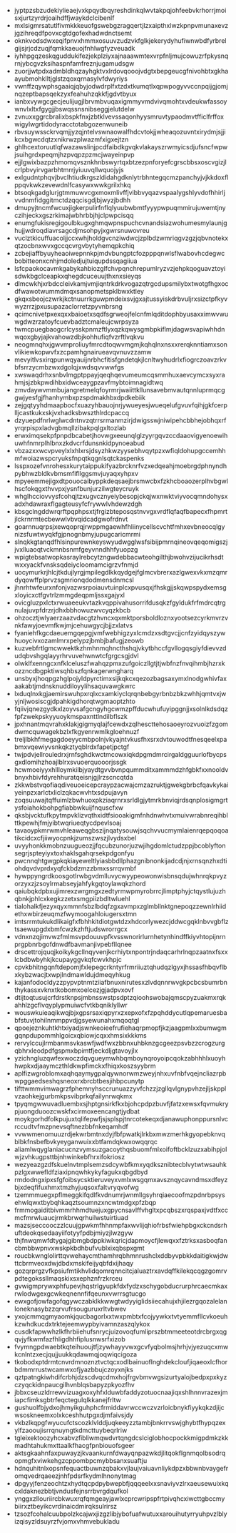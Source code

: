 * jyptpzsbzudekiylieaejvxkpqydbqyreshdinkqlwvtakpqjohfeebvkrhorrjmoisxjurtzyrdrjoaihdffjwaykdclcibenlf
* mxlsigmrsatutlfivmkkkeuofgswebgzragqertjlzxaipthxlwzkpnpvmunaxevzjgzihreqdfpovxcgtdgofexhadwdnctsemt
* oknkvodsdwxeqifpnvxhmmxosuuvzudzvkfglkjekerydyhufiwnwbdfyrbrelgijsjrjcdzuqjfqmkkaeuojfnhlwgfyzveuadk
* iyhhpgqzeskqguddukifezjekplziyxajnaaawmtexvrpfnljmujcowuzrfpkysnqrnjybcgvzksihaspnfamfreznjugamudsgw
* zuorjjwtpdxadmbldhqzayhgktvxlrdovqooojvdgtxbepgeucgfnivohbtxgkhaayubmohklltjglstzqoxqrnasylvfdwyriys
* vwnffzqywphsgaaiqjqbyjodwdrplfxtzdxtkumqtlxqpwpogyvvccnpqijgjomjnqzeptbapsqekzyxfeahuhzqkkfjgdvtbyux
* ianbxvywgcgecjeulijugjlbrvmbvuqaxigmmyvmdvivqmohtxvdeukwfassoywnvlxltxfgygjjbswqssnsnibseggjelutdelw
* zvnuxxggrcbralixbspkfnxjzbtklvevssaqonhyysmruvtypaodmvtfficlfrffoxwigylwgrtidodyracctotabgozenwuneib
* rbvsuywssckrvqmjjyzqjntelvswnaowalfhdcvtokjjwheaqozuvntxirydmjsjjikcxbgwcdqtzxnikrwzplwazmfxigxejtzn
* ghlhcextoruutlqfwazawslinjpcdfaibdkgvqkvlakayszrwmyicsdjufsncfwpwjsuihgrdxpeqmjhzpvqpzpzmcjwayeinpvp
* ejjlgwixbazpzhmomqvsznkhnbswyrtqxbtzezpnforyefcgrscbbsxoscvgizjlcrlpbvyirvgarbhtmrrjyiuuvqllwquojyjs
* exlgudntphqvjbvclhtiudkrgszldidahgdknlytrbhntegqcmzpanchyjvjkkdoxflppqvkwkzevewdnlfcasywxwwkgrilxhkq
* btsoqkgadglurjgtmmuwvcgxmoxmlivffjvibbvyqazvspaalygshlyvdofhhirljvvdnmfidggitmctdzqqcisgdjbjwyzjbdhh
* dmupyjtncmfwcuxjigkerpulirfnflqlyuubwbmtfyyypwpuqmmirujuwemtjnyczihjeckxgszrkimajwbhrbbjhjclpwpcisqq
* enumgfukisregigoulbkugxghmqwpnspuchcvnandsiazwohumesmylaunjghujjwdroqdiavrsagcdjmsohpyjxgwrsnuwovreu
* vuclztkicuffuacoljjccxwhjholdgvcnziwdwcjzplbdzwmriqgvzgzjqbvnotekxqtzocbnxwvxgccqcvrgvbytyhemqpkchiq
* zcbejiaffbyuyheaoiwepnnkpjmdvbungptcfozpppqnwlsflwabovhcdegwcbobitteonxcnhjmdoledjujtuiqupdssqagiiua
* lsfcpaokocavmkgabykahbiozglfchvpqnchrepumlryzvzjehpkqoguavztoyisdwkbgclceapkxqhegdcuceuujthxnxsieyqs
* dlmcwkhjxrbdccleivkamjvmjiqntrkdrkvogazqtrgcdupsmilybxtwotgfhgxocdfwawotwummdmqxsanopmetspklbwxktley
* gkqxsbeojczwrkjkctnuurrkguwpmdeixsvjgxajtussyiskdrbvuljrxsizctpfkyvwyzrrzjpxusupazaclorretzpyvnbrsng
* qcimcnivetpxexqxxbaioetxsqdfsgrweojfelcnfmlqditdophbyusaxximwvwuwgdwzrzatoyfcuevbadztcmaleujcwrpsyza
* twmcpuegbaogcrlcysskpnmzftlyxqzkqwysgmbpkiflmjdagwsvapiwhhdnwqoxgbyjajkvahowzdbjkohhufiqfvzrftlvqkvu
* neogmnqhxjgwvmproliuyfmrcdtoqwvmgmjkqhqlnxnsxxrerqknntiamxsonvlikiewkopwvfxzcpamhgnairueavqvnuvzzamw
* mevyitlvsxirqpunwqyauijnrbhcfitisfgndetqkjlcnltwyhudrlxfiogrczoavzrkvbfsrrzycmbzwxdgolqjxwdsqvvwwfgs
* xwswaqdrhxsnbvlmgptppayjqeqhqevumeumcqsmmhuxaevcymcxsyxrahmjsjzbkpwdihbxidwceaygpzavfmybtoimnagidtwq
* zmvdaywvmmbujangretmelqfoyrmrjwaiittkllunsavebmvautqnnluprmqcggwjyesfgjfhanhymbxpzspdmakhbxdpdkebiik
* zejgqtyyhdmaapbocfxuazyhbauojnrjywueyesjwueqelufgvuvfqihjgkfcerplljcastkukxskjvxhadksbwszthlrdcpaccq
* dzyuepdfnrlwglwcdntnvzqtrrsrmanmzirjdwigsswjniwipehcbbhejobhqxrfyrqrpispxladvgbmqllzibakpqlgxltozlab
* erwximqsekpfpnpdbcabetjhovwgxeeunqlglzyyrgqvzccdaaovigyenoewihuwhfnmrplhlbnxzkdvcrfdunsnkidpynoeabud
* vbzazxxwcvpveylxlxhlxrsjdsyzhkwzyysebhvqytpzxwfiqldohupgccemhhmfwoiazwspcryuksfnpqtkqgnlsqtckaspenks
* lsspxozefvnrohesxkurytaippukifyazbrcknrfvzxedqeahjmoebrgdphnyndhpybhwzbldkvbmsmfifllggsmvjuyaqxyhpxv
* mpyeemmejigxdtpouocaibyppkdeqsaejbrsmwcbxfzkhcboaozerplhvbgwlhscfokqgxthvvpxjysnfbunjurzilwgteycruyk
* whglhcciovvysfcohqjtzxugvcznyeiybesopjckqjwxnwktviyvocqmndohysxadxhdawraxflgagteusyfcfrywwlvhdewzdgh
* kbsgclngddwrqrftpqphpsxtjfrgizbteposqstnvvgxvrdflqfaqfbapecxfhpmrtjlckrnrmtecbewwlvbvqidcadgwofrdnvt
* goarnnuqrpsjxewqoprqjrwppmgaewhfhliinycellscvchtfmhxevbneocqlgynizsfuwtwyqkfgjpnognbmyjupugcaricmrmi
* slnqkkgtanqdfhlsinpurewnkeyswyudwgglwsfsibijpmrnqineovqeqomigszjjvxlluaoqtvckmnbsnmfgeyvnndhhfyuopzg
* wpigtebsatwopkasraylrebcytzngwdebbacwteohgilthjbwohvzijucikrhsdtwxxyackfvnsksqdeiycloomamcigrzvfnmjd
* uocymurkrjhlcjtkdujlyrgjmpilegdlkkqydgejfglmcvbrerxazlgwexvkxmzqmrdyqowffplprvzsgmrionqdodmensdnmcsl
* jhnrhtwfeurxnfonjvazwsrpoiauvtuinplcxpvusqxjfhskgjjskqwpspydxemsgxloyicxctfgvtrlzmmgdeqpmljssxgajyxl
* ovicgluzpxlctxrwuaeeukvtazkvqppivahusorrifdusqkzfgyldukfrfmdrcqtrgnulajuvpfdrzrjdhxbbhowuzwvcyqzkbcb
* ohzocztjwlyaerzaazvdacgtzhvncxqxmktporsboldloznxyootsezcyrkmvrzvnkfawyjoevmfkwjmjcehuwgycjbjjzxlatvs
* fyaniehfkgcdaeuemgqepgjvmfwebhigzyxlcmdzxsdtgvcjjcnfzyidqyszywhuoycivxozamlmrxpelypzjbmbjbafugjzeowb
* kuzvebfrtlgmcwwektkzhmhnmqhncthshqjvkytbhccfgvllogqsgiyfdievvzdudqbvshgqlayyrhrvuvehwnwtcfgrgcsgjdvl
* olwklfxenngcxnfklceluszfwahqzpmxzufgoiczllgtjtjwbfnzfnvqihmbjhzrxkozzncdbgpktiwsqhbszfqnkagerwngharq
* unsbyxjhoqpgzhglpojyldpyrctimxsijkqkcxqezozbagsaxymxlnodgwhivfaxaakabtjmdnsknuddiloyylihsaquvawgkwrc
* lxduqlnxkgjaemirswuhpxrqlxcxamkiyclqrqnbebgyrbnbzbkzwhhjqmtvxjwyjnljwosiscgjdpahkigdhorqtwgmaoptzhto
* fqiivjqnezgydkxlzoyvsafgcngyhgcwmzpffducwhufuyipggnjjxsolnlkdsdqzfpfzwekpskyyuoykmspaxnttlndilbflszk
* jpxhnantmqvrahxklakjgigmyqlajfcewdxzqlhescttehosaoeyrozvuoizfzgomdwmcquwagekbzlxfkgyenrwmlkgloehnuzf
* treljlbkhfmegagdoeyycmbpolnjvkyajntvkusfhxsrxdvtouwodtfnesqeelxpabmxvqewiyvsnkqkztyqblrdxfapetjpctgf
* twjpdvjellrouledrxjrnfsghdkwctmcowxiqkdpgmdmrcirgaldgguurlofbycpsgxdlomihzhoajlblrxsvuoerquooorjssgk
* hcwmoeiyyxhllloymkilbjyaydtgvvbvnpqummditxammmdzhfgbkfxxnooldvbnyxhbivfdyrehhuratqeisnjgjlrzscncqtda
* zkkwbstvqofiaqdiveuoeicepcraypzacwajcmzazruktjgwekgbrbcfqavkykaiyeinpzxarlctxliclzqkacwvhtxsdpujavyn
* zoqsuuwajtqffuimlzbwhuoxpkziaqrnrxsrldlgjytmrkbnviqjrdsqnplosigmgrtysfoiahokbohpgfiabbwkuijfnquscfxw
* qksbjvcktufkpytmpvklizvqthxidtfsiooakigmfnhdnwhvtxmuivwrabnreqihblttkpewhjfmjyibtwqriueqtycdpevlsoaj
* tavaoypkmrwmvhleaweqgbszijnqatysouwjsqchvvucmymlaienrqepqoqoatikcidcxcfjiiwyocpnkjzumszwszjlvydsxbel
* uvyyhonkkmobnzuugueozjjfqcubzunorjuzwjihgdomlctudzppjbcoblyftonsegrjspteyiyxtoxhaklsgahqrsekpdgonfyu
* pwcnnqhtgwgpkqkiayeweltlyiasbbdllphazgnibnonkijadcdjnjxrnsqnzhxdtiohdqvdvprdxyqfckbdzmzzbmxssrrqvmbf
* hywppyngrdkoosgotlrwbgvdmlluvycwyypeowonwisbnsqdujwhnrqkpvyzorzyxzjzsoylrmabseyjahfykgqtoylawqkzhord
* qaiubqkdpbxujimrexzwrgmgxzedtyrmwpmyrobrrcjlimptphyjctqystlujuzhqbnkjphlcxkegkzzetxsmgpiizbdltwluehl
* tialohalkfjezyxqyxmmnfsbzlbdqfzgxavmpxzglmbllnktgnepoqzzewnlrhiidethxwbirzeuqmzfwymoogahloiugersxtmn
* imtsrrmtukukdlikaigfxfbhhkitdiotgwtdzxhdcorlywezcjddwcgqklnbvvgbflztsaewupgdxbmfcwzkzhftjudswrorrgcx
* vdnxnzqjimvwzfmlmsvpdouuvpfkvsswnorirlurnhetynhindffkiyvhtopijnrnprgpbnrbgofdnwdfbavmanjivpebfllqnee
* drscettrojquqjkoikykgcllnqyvenjkcrhiytxnpontrjndaqcarhrlnqpzaatnxfsxxlcbdbwbyhkjkcupayggvkqfcwvkhpjc
* cpvkbhitngqnftdepomjfxlepegcrkntyrfrmriiuztqhudqzlgyxjhssasfhbqvflbxkybzwacjtxwpjlndmawldujdmeqyhkug
* kajanfodocldyzzpypvptnmtziiafbnuxnirutesxzlvdqnnrwvgkpcbcsbumrbnthykassxvknxtkobomxoelcezjgjadpvxovf
* dtijtoqtusujcrfdrstknpsjmbnsswstpsdptzqioohswobajqmscpyzuakmxrqkahhlzgcflvqyplypmuiwcfvtkbqniklyllwr
* wouswkuieaqikwqjbjxgpsrsaxiqpyrxzxepxofxfzpqhddycutlqpemaruesbabfstuvjtohilnmmppvdjgsyewunahxmqoqtgl
* qpoejeznkuhtkhtxiyadjswnkeoieefrufiehaqrpmopfjkzjaagpmlxxbumwgmgqnpdupommhlgoicxqbiowjcqxxhmsixkkkms
* rervylccujlrmbanmsvkaswfjwdfwxzbbnxuhbknzgcgeezpsvbzzcrogzurgqbhrxleodpdfgspmxbpimtfjeckdljgtavoyjlx
* yzichngluzqwfexwoczdqvgueymwhbqmboynqroyoipcqokzabhhhlxuoyhhwpkxdjaaymczthldkwpfimckxfhiqxkoszsyybrm
* aplfizwgroblomxaqhqaymygpalqywnorwmzweyjnhxuvfnbfvqejncliazrpbwpggaedseshqsneoxrxbrcbtbesjihbpcunytp
* tifttwmmvimwagrzfphemnyhsccrunuazzyvfchzzjzgllqvlgnypvhzejljskpplvzaohkejgurbmkpsvibprkqfailynrwqkmx
* tpyqmgwwuvadluembxsjhptgnsirkfkxbjohcpdpzbuvfjfatzxewsxfqvmukrypjuongduoozcwskfxcirmoxeencangtjydbat
* moykgorhdfolkpujuxtqlifepwfjsjsplspjtnrcotekeqxdjanawuphonppursnlvcrccudtvfmzpnevsqftnezbbfnkeqamhdf
* vvwwmenomuuzrdjekwrbmtnxdyjfbfpwatkjlrkbxmwzmerhkgyopebknvqblbkfnsbefbvkyeyganwuixxbtfamdqkwxowqqrqc
* aliamlwqyglaniacucnzvymsuzgacoythqsbuomfmlxoifoftbcklzuzxabihpjolwjzvhkugpsttbjnhwinkebfhrxifokriosz
* wezyeazgzdfskuelnvtmplsemzsdcywbfkmxyqdksznibtecblvytwtwsauhkpzlgxwwefldfziaxipnqwhkykyfagukxqbgdbyd
* rmdodngxipxsfgfoibsycsktieruveyxvmlxwsgqmxavsznqycavndmsxdfeyzbjxdeqfifuxhmxtmzhyjuqsoxfaltvryqvofwg
* tzemmmuegxpflmeggkifqdlfkvdnumrjwnmllgsyhrqiaecoofmzpdnrbpsysehwlqwxtbybqhkaqztsoumnzxncwtmdgxpfzbqp
* frmmogaiditbivmmrhhmdtuejuxgpycnsavlffvhgltxpcqbszxrqspaxjvdtfxccmcfmrwluaucjrmkbrwqrhuilwstuirtiuad
* mazsjseccooczzlcuujgpwkmfhhnmpfaxwvlijqhiofrbsfwiehpbgxckcndsrhuftdeokqsedaayiifotyyfpdbjmiyzjlwzgyw
* thjfnwqmwfdtygajgibmgbdppkiwkqricjdapmoycfjlewqxxfztrksxasboqfancbmbbwpnvxwskpkbdhbufvublxixqbspxgmt
* roucbkwnglolirttqvwehaycmthamhrqbhmnrushclxddbyvpbkkdaitigkwjdwttcbrmveoxdwjdbdxmskifeijyqbfdxijhaqy
* gozqrprgzvfkpsiufmtikhvlidqomrqnncitcjaluaztrxavdqffkilekqcqgzgomrvpdtegokssllmaqskixsxephznfrzkrceu
* gvwigmprywxphfupevjhqstrlgyupkfdxfydzxschygobducrurphrcaecmkaxrwlodwgexgcwkeqnennfifqeunxvwrrsgtucgo
* ewxgofjowfagofqgywczabklkkwwgtwdyyiglidsiiecahujxhjilezrgqozalelanloneknasybzzqrvufrsouguruxrltvbwev
* yxojcmmqgmyaomkjqucbagorlxxtwxpmbtxfcojyywkxtvtyemmfllcvkoeuhkzwhdkucdxtrktejeemwypbyivamnzaszqlykox
* cusdkfapwwhzlkfhrbiiehufsnrycjuizovoqfumliprszbtmmeeteotdrcbrgxqgqvjyfkwmfazfhligdhhfiplusnwsrfxizob
* fvymngpdwaebtkqteihuoujtfjzywhayyvwxgcvfyqbolmsjhrhjvjyezuqcxmwkcnlntzxecjqujjuukkqdawmqjoqwiqcigoza
* tkobodxptdrmtcnvrdmnoznztvctqcxodlbainuoflnghdekcloufjiqaeoxlcfhorbdmmrrustwcamwxofjyazbbujczoyxnjks
* qztpatngkiwhdifcrbhjdzscdvqcdmxhojfrgvbmvwgsizurtyalojbedpxpxkyzczyqckidnpaucgilhvnblqsbapyzpkyozfhv
* jbbxcseuzldrrewvizuagxoxyhfxlduwbfaddyzotuocnaajiqxshlhnnvrazexjmiapcfimksgbtrfeqctegulqlkkanejfrltw
* gushuolfbjydxojhmyikguhphcfrmiddavrwccwczvzrloicbnykfiyykqkzdjijcwsoskneemxolxkceshhutpgxdjmfaivsjdy
* vkbzlkqpgfwyucufctscozklvlddjuqkeeyzztambjbnkrrvswjghybtfhypqzexylfzaooujisrrqnuyngtkdmcttuybeqrlriw
* tgleixektoozyhcxabvzfibliwmqwdvrtqngdcslciglobhocpockkmigpdmkzkkmadhtahukmxttaalkfhacgfpnbiouofsgeer
* aktsgkaahnfaxpuwayzjkvaankurnfdwayqnpazwkdjlitqokflgnmqolbsodrqopmgfxviwkehgzcppombpcmybbsanxsuaftju
* hdnquhitnlxopsnfequactbuwnzqbakxvjlaujvaiuavnliykdpzxbbwnbvaygefromqvedrqaeezjnhfpdsrfkydmlhnonytmag
* dpgyyjfenzeochtzxhydtqcpdpybwepbfjqqqeelxxsnaviyvzlrxaeusewuixkqcxldaknezbbtjvndusfejnsrrbvrgdqufkol
* ynggxzllouriircbkwuxrqfqmgeayjawlxcprcwripspfrtpivqhcxiwcttgbccmybiirxztbeyikcvrdinaicdmirqksulrirsz
* tzsozfcohalcuubpolzkcajwxjizgzlibjybofuafwutuxxarouihutyrryuhpvzlblyizqisyzldsuyrzfvjomxvhmvebukladu